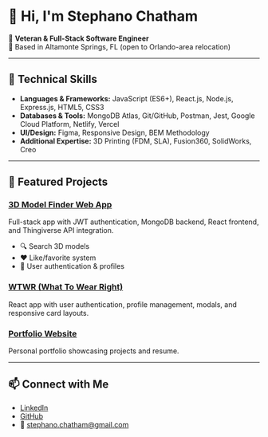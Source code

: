 # 👋 Hi, I'm Stephano Chatham

🎯 **Veteran & Full-Stack Software Engineer**  
📍 Based in Altamonte Springs, FL (open to Orlando-area relocation)  

---

## 🔧 Technical Skills
- **Languages & Frameworks:** JavaScript (ES6+), React.js, Node.js, Express.js, HTML5, CSS3  
- **Databases & Tools:** MongoDB Atlas, Git/GitHub, Postman, Jest, Google Cloud Platform, Netlify, Vercel  
- **UI/Design:** Figma, Responsive Design, BEM Methodology  
- **Additional Expertise:** 3D Printing (FDM, SLA), Fusion360, SolidWorks, Creo  

---

## 🚀 Featured Projects
### [3D Model Finder Web App](https://github.com/ChatCustoms/3D-model-finder)
Full-stack app with JWT authentication, MongoDB backend, React frontend, and Thingiverse API integration.  
- 🔍 Search 3D models  
- ❤️ Like/favorite system  
- 👤 User authentication & profiles  

### [WTWR (What To Wear Right)](https://github.com/ChatCustoms/WTWR)
React app with user authentication, profile management, modals, and responsive card layouts.  

### [Portfolio Website](https://stephanochatham.wixsite.com/portfolio)
Personal portfolio showcasing projects and resume.  

---

## 📫 Connect with Me
- [LinkedIn](https://www.linkedin.com/in/stephano-c)  
- [GitHub](https://github.com/ChatCustoms)  
- 📧 stephano.chatham@gmail.com  
